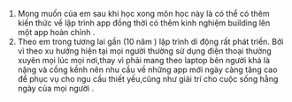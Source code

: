 1. Mong muốn của em sau khi học xong môn học này là có thể có thêm kiến thức về lập trình app đồng thời có thêm kinh nghiệm building lên một app hoàn chỉnh .
2. Theo em trong tương lai gần (10 năm ) lập trình di động rất phát triền. Bởi vì theo xu hướng hiện tại mọi người thường sử dụng điện thoại thường xuyên mọi lúc mọi nơi,thay vì phải mang theo laptop bên người khá là nặng và cồng kềnh nên nhu cầu về những app mới ngày càng tăng cao để phục vụ cho ngu cầu thiết yếu,cũng như giải trí cho cuộc sống hằng ngày của mọi người .
